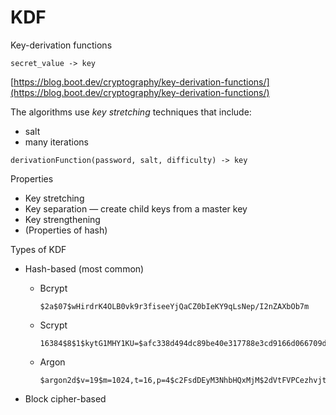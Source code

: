 # KDF

Key-derivation functions

```
secret_value -> key
```

[https://blog.boot.dev/cryptography/key-derivation-functions/](https://blog.boot.dev/cryptography/key-derivation-functions/)

The algorithms use *key stretching* techniques that include:

- salt
- many iterations

```tsx
derivationFunction(password, salt, difficulty) -> key
```

Properties

- Key stretching
- Key separation — create child keys from a master key
- Key strengthening
- (Properties of hash)

Types of KDF

- Hash-based (most common)
    - Bcrypt
        
        ```
        $2a$07$wHirdrK4OLB0vk9r3fiseeYjQaCZ0bIeKY9qLsNep/I2nZAXbOb7m
        ```
        
    - Scrypt
        
        ```
        16384$8$1$kytG1MHY1KU=$afc338d494dc89be40e317788e3cd9166d066709db0e6481f0801bd918710f46
        ```
        
    - Argon
        
        ```
        $argon2d$v=19$m=1024,t=16,p=4$c2FsdDEyM3NhbHQxMjM$2dVtFVPCezhvjtyu2PaeXOeBR+RUZ6SqhtD/+QF4F1o
        ```
        
- Block cipher-based
